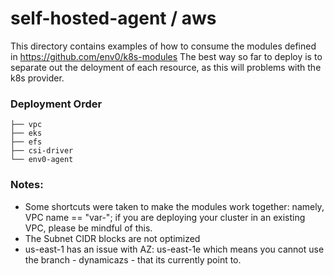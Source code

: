 # self-hosted-agent / aws 

This directory contains examples of how to consume the modules defined in https://github.com/env0/k8s-modules
The best way so far to deploy is to separate out the deloyment of each resource, as this will problems with the k8s provider.


### Deployment Order
```
├── vpc
├── eks           
├── efs
├── csi-driver
└── env0-agent
```

### Notes:
* Some shortcuts were taken to make the modules work together: namely, VPC name == "var-<cluster name>"; if you are deploying your cluster in an existing VPC, please be mindful of this.
* The Subnet CIDR blocks are not optimized
* us-east-1 has an issue with AZ: us-east-1e which means you cannot use the branch - dynamicazs - that its currently point to. 